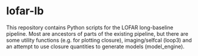 # lofar-lb
This repository contains Python scripts for the LOFAR long-baseline pipeline. Most are ancestors of parts of the existing pipeline, but there are some utility functions (e.g. for plotting closure), imaging/selfcal (loop3) and an attempt to use closure quantities to generate models (model_engine).
